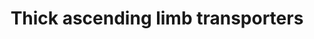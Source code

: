 ---
annotations:
- id: PW:0000004
  parent: regulatory pathway
  type: Pathway Ontology
  value: regulatory pathway
- id: CL:0000627
  parent: transporting cell
  type: Cell Type Ontology
  value: transporting cell
- id: PW:0000103
  parent: regulatory pathway
  type: Pathway Ontology
  value: transport pathway
- id: CL:0002518
  parent: animal cell
  type: Cell Type Ontology
  value: kidney epithelial cell
- id: DOID:445
  parent: genetic disease
  type: Disease Ontology
  value: Bartter disease
- id: CL:1001106
  parent: animal cell
  type: Cell Type Ontology
  value: kidney loop of Henle thick ascending limb epithelial cell
authors:
- AgustinGV
- MaintBot
- AlexanderPico
- Khanspers
- Egonw
- DeSl
- Eweitz
citedin:
- link: PMC8741773
  title: Enhanced glucose metabolism through activation of HIF-1α covers the energy
    demand in a rat embryonic heart primordium after heartbeat initiation (2022)
- link: PMC7645421
  title: Unraveling the blood transcriptome after real-life exposure of Wistar-rats
    to PM2.5, PM1 and water-soluble metals in the ambient air (2020)
- link: PMC5698080
  title: 'Developing Tools for Analysis of Renal Genomic Data: An Invitation to Participate
    (2017)'
communities:
- Renal_Genomics
description: 'This pathway shows the main transporters in the thick ascending limb
  of the Loop of Henle  '
last-edited: 2025-07-03
ndex: null
organisms:
- Rattus norvegicus
redirect_from:
- /index.php/Pathway:WP3882
- /instance/WP3882
- /instance/WP3882_r139749
revision: r139749
schema-jsonld:
- '@context': https://schema.org/
  '@id': https://wikipathways.github.io/pathways/WP3882.html
  '@type': Dataset
  creator:
    '@type': Organization
    name: WikiPathways
  description: 'This pathway shows the main transporters in the thick ascending limb
    of the Loop of Henle  '
  keywords:
  - 2 Cl
  - 2 K
  - 3 Na
  - ADP
  - ATP
  - ATP1A1
  - ATP1B1
  - Aquaporin 1
  - Barttin
  - CA2
  - CA4
  - CLC-K1
  - CLC-K2
  - CO₂
  - Cl
  - Fxyd2
  - H
  - HCO3
  - H₂O
  - K
  - KCC4
  - KCNJ13
  - KCNJ16
  - KCNK12
  - KCNK13
  - KCNQ1
  - NBCn1
  - NHE2
  - NHE3
  - NKCC2
  - Na
  - ROMK 2/3
  license: CC0
  name: Thick ascending limb transporters
seo: CreativeWork
title: Thick ascending limb transporters
wpid: WP3882
---
